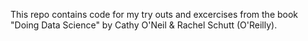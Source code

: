 This repo contains code for my try outs and excercises from the book "Doing Data Science" by Cathy O'Neil & Rachel Schutt (O'Reilly).
